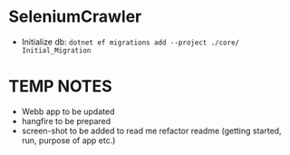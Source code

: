 # SeleniumCrawler 


- Initialize db: 
`dotnet ef migrations add --project ./core/  Initial_Migration`


# TEMP NOTES 

- Webb app to be updated 
- hangfire to be prepared 
- screen-shot to be added to read me refactor readme (getting started, run, purpose of app etc.)
